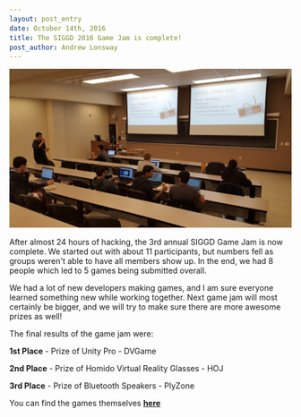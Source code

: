 ```yaml
---
layout: post_entry
date: October 14th, 2016
title: The SIGGD 2016 Game Jam is complete!
post_author: Andrew Lonsway
---
```


![alt text](/img/siggdgamejam2016.jpg)

After almost 24 hours of hacking, the 3rd annual SIGGD Game Jam is now complete. We started out with about 11 participants, but numbers fell as groups weren't able to have all members show up. In the end, we had 8 people which led to 5 games being submitted overall.

We had a lot of new developers making games, and I am sure everyone learned something new while working together. Next game jam will most certainly be bigger, and we will try to make sure there are more awesome prizes as well!

The final results of the game jam were: 

**1st Place** - Prize of Unity Pro - DVGame

**2nd Place** - Prize of Homido Virtual Reality Glasses - HOJ

**3rd Place** - Prize of Bluetooth Speakers - PlyZone

You can find the games themselves **[here](https://drive.google.com/open?id=0B0hZRv8pG5b3UnFQem5pbUpYMXM)**

